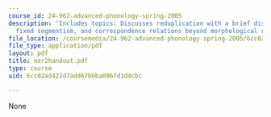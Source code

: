 ```yaml
---
course_id: 24-962-advanced-phonology-spring-2005
description: 'Includes topics: Discusses reduplication with a brief discussion of
  fixed segmentism, and correspondence relations beyond morphological reduplication.'
file_location: /coursemedia/24-962-advanced-phonology-spring-2005/6cc02ad422d7add67b6ba0967d1d4cbc_mar2handout.pdf
file_type: application/pdf
layout: pdf
title: mar2handout.pdf
type: course
uid: 6cc02ad422d7add67b6ba0967d1d4cbc

---
```

None